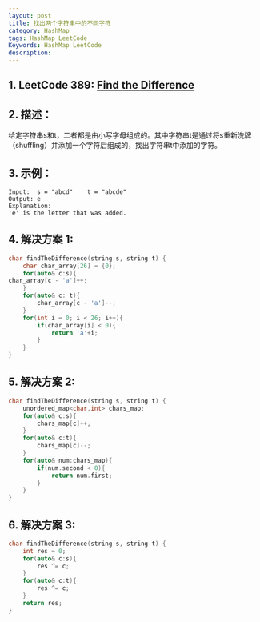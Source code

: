 ```yaml
---
layout: post
title: 找出两个字符串中的不同字符
category: HashMap
tags: HashMap LeetCode
Keywords: HashMap LeetCode
description:
---
```

## 1. LeetCode 389: [Find the Difference](https://leetcode.com/problems/find-the-difference/description/)
## 2. 描述：
给定字符串s和t，二者都是由小写字母组成的。其中字符串t是通过将s重新洗牌（shuffling）并添加一个字符后组成的，找出字符串t中添加的字符。
## 3. 示例：
```
Input:  s = "abcd"    t = "abcde"
Output: e
Explanation:
'e' is the letter that was added.
```
## 4. 解决方案 1:
``` c++
char findTheDifference(string s, string t) {
	char char_array[26] = {0};
	for(auto& c:s){
char_array[c - 'a']++;
	}
	for(auto& c: t){
	    char_array[c - 'a']--;
	}
	for(int i = 0; i < 26; i++){
        if(char_array[i] < 0){
	        return 'a'+i;
        }
	}
}
```
## 5. 解决方案 2:
``` c++
char findTheDifference(string s, string t) {
	unordered_map<char,int> chars_map;
	for(auto& c:s){
        chars_map[c]++;
	}
	for(auto& c:t){
        chars_map[c]--;
	}
	for(auto& num:chars_map){
        if(num.second < 0){
	        return num.first;
        }
	}
}
```
## 6. 解决方案 3:
``` c++
char findTheDifference(string s, string t) {
    int res = 0;
    for(auto& c:s){
        res ^= c;
    }
    for(auto& c:t){
        res ^= c;
    }
    return res;
}
```
